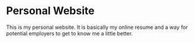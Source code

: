 # Personal Website

This is my personal website. It is basically my online resume and a way for potential employers to get to know me a little better.

